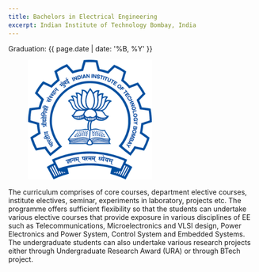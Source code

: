```yaml
---
title: Bachelors in Electrical Engineering
excerpt: Indian Institute of Technology Bombay, India
---
```

Graduation: {{ page.date | date: '%B, %Y' }}

<figure style="width:250px" class="align-left">
  <img src="/assets/images/iit-bombay-logo.png" alt="">
</figure>
 
The curriculum comprises of core courses, department elective courses, institute electives, seminar, experiments in laboratory, projects etc. The programme offers sufficient flexibility so that the students can undertake various elective courses that provide exposure in various disciplines of EE such as Telecommunications, Microelectronics and VLSI design, Power Electronics and Power System, Control System and Embedded Systems. The undergraduate students can also undertake various research projects either through Undergraduate Research Award (URA) or through BTech project.